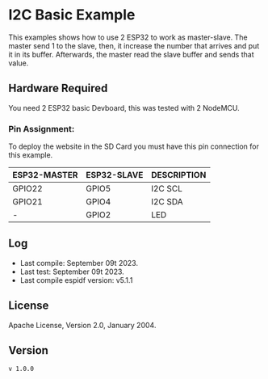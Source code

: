 # I2C Basic Example

This examples shows how to use 2 ESP32 to work as master-slave. The master send 1 to the slave, then, it increase the number that arrives and put it in its buffer. Afterwards, the master read the slave buffer and sends that value.

## Hardware Required

You need 2 ESP32 basic Devboard, this was tested with 2 NodeMCU.

### Pin Assignment:

To deploy the website in the SD Card you must have this pin connection for this example.

| ESP32-MASTER | ESP32-SLAVE | DESCRIPTION |
| ------------ | ----------- | ----------- |
| GPIO22       | GPIO5       | I2C SCL     |
| GPIO21       | GPIO4       | I2C SDA     |
| -            | GPIO2       | LED         |

## Log

* Last compile: September 09t 2023.
* Last test: September 09t 2023.
* Last compile espidf version: v5.1.1

## License

Apache License, Version 2.0, January 2004.

## Version

`v 1.0.0`

